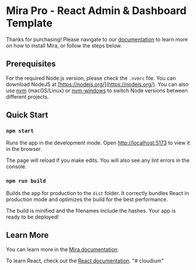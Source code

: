 # Mira Pro - React Admin & Dashboard Template

Thanks for purchasing! Please navigate to our [documentation](https://mira.bootlab.io/documentation/getting-started) to learn more on how to install Mira, or follow the steps below.

## Prerequisites

For the required Node.js version, please check the `.nvmrc` file. You can download NodeJS at [https://nodejs.org/](https://nodejs.org/). You can also use [nvm](https://github.com/creationix/nvm#installation) (macOS/Linux) or [nvm-windows](https://github.com/coreybutler/nvm-windows#node-version-manager-nvm-for-windows) to switch Node versions between different projects.

## Quick Start

### `npm start`

Runs the app in the development mode.
Open [http://localhost:5173](http://localhost:5173) to view it in the browser.

The page will reload if you make edits.
You will also see any lint errors in the console.

### `npm run build`

Builds the app for production to the `dist` folder.
It correctly bundles React in production mode and optimizes the build for the best performance.

The build is minified and the filenames include the hashes.
Your app is ready to be deployed!

## Learn More

You can learn more in the [Mira documentation](https://mira.bootlab.io/documentation/getting-started).

To learn React, check out the [React documentation](https://reactjs.org/).
"# cloudium" 
